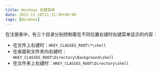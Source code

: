 ```yaml
---
title: Windows 右键菜单
date: 2023-11-16T21:31:30+08:00
tags: [Windows]
---
```


在注册表中，有三个目录分别控制着在不同位置右键时右键菜单显示的内容：

- 在文件上右键时：`HKEY_CLASSES_ROOT\*\shell`
- 在桌面和文件夹内右键时：`HKEY_CLASSES_ROOT\Directory\Background\shell`
- 在文件夹上右键时：`HKEY_CLASSES_ROOT\Directory\shell`
